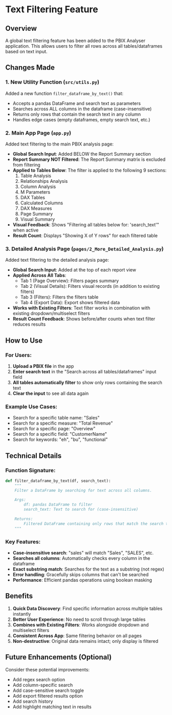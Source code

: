 # Text Filtering Feature

## Overview
A global text filtering feature has been added to the PBIX Analyser application. This allows users to filter all rows across all tables/dataframes based on text input.

## Changes Made

### 1. New Utility Function (`src/utils.py`)
Added a new function `filter_dataframe_by_text()` that:
- Accepts a pandas DataFrame and search text as parameters
- Searches across ALL columns in the dataframe (case-insensitive)
- Returns only rows that contain the search text in any column
- Handles edge cases (empty dataframes, empty search text, etc.)

### 2. Main App Page (`app.py`)
Added text filtering to the main PBIX analysis page:
- **Global Search Input**: Added BELOW the Report Summary section
- **Report Summary NOT Filtered**: The Report Summary matrix is excluded from filtering
- **Applied to Tables Below**: The filter is applied to the following 9 sections:
  1. Table Analysis
  2. Relationships Analysis
  3. Column Analysis
  4. M Parameters
  5. DAX Tables
  6. Calculated Columns
  7. DAX Measures
  8. Page Summary
  9. Visual Summary
- **Visual Feedback**: Shows "Filtering all tables below for: 'search_text'" when active
- **Result Count**: Displays "Showing X of Y rows" for each filtered table

### 3. Detailed Analysis Page (`pages/2_More_Detailed_Analysis.py`)
Added text filtering to the detailed analysis page:
- **Global Search Input**: Added at the top of each report view
- **Applied Across All Tabs**:
  - Tab 1 (Page Overview): Filters pages summary
  - Tab 2 (Visual Details): Filters visual records (in addition to existing filters)
  - Tab 3 (Filters): Filters the filters table
  - Tab 4 (Export Data): Export shows filtered data
- **Works with Existing Filters**: Text filter works in combination with existing dropdown/multiselect filters
- **Result Count Feedback**: Shows before/after counts when text filter reduces results

## How to Use

### For Users:
1. **Upload a PBIX file** in the app
2. **Enter search text** in the "Search across all tables/dataframes" input field
3. **All tables automatically filter** to show only rows containing the search text
4. **Clear the input** to see all data again

### Example Use Cases:
- Search for a specific table name: "Sales"
- Search for a specific measure: "Total Revenue"
- Search for a specific page: "Overview"
- Search for a specific field: "CustomerName"
- Search for keywords: "eh", "bu", "functional"

## Technical Details

### Function Signature:
```python
def filter_dataframe_by_text(df, search_text):
    """
    Filter a DataFrame by searching for text across all columns.
    
    Args:
        df: pandas DataFrame to filter
        search_text: Text to search for (case-insensitive)
    
    Returns:
        Filtered DataFrame containing only rows that match the search text
    """
```

### Key Features:
- **Case-insensitive search**: "sales" will match "Sales", "SALES", etc.
- **Searches all columns**: Automatically checks every column in the dataframe
- **Exact substring match**: Searches for the text as a substring (not regex)
- **Error handling**: Gracefully skips columns that can't be searched
- **Performance**: Efficient pandas operations using boolean masking

## Benefits

1. **Quick Data Discovery**: Find specific information across multiple tables instantly
2. **Better User Experience**: No need to scroll through large tables
3. **Combines with Existing Filters**: Works alongside dropdown and multiselect filters
4. **Consistent Across App**: Same filtering behavior on all pages
5. **Non-destructive**: Original data remains intact; only display is filtered

## Future Enhancements (Optional)

Consider these potential improvements:
- Add regex search option
- Add column-specific search
- Add case-sensitive search toggle
- Add export filtered results option
- Add search history
- Add highlight matching text in results

